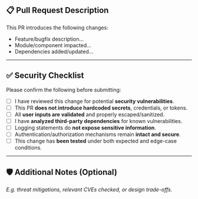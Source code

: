 ## 📋 Pull Request Description

This PR introduces the following changes:

- Feature/bugfix description...
- Module/component impacted...
- Dependencies added/updated...

---

## ✅ Security Checklist

Please confirm the following before submitting:

- [ ] I have reviewed this change for potential **security vulnerabilities**.
- [ ] This PR **does not introduce hardcoded secrets**, credentials, or tokens.
- [ ] All **user inputs are validated** and properly escaped/sanitized.
- [ ] I have **analyzed third-party dependencies** for known vulnerabilities.
- [ ] Logging statements do **not expose sensitive information**.
- [ ] Authentication/authorization mechanisms remain **intact and secure**.
- [ ] This change has **been tested** under both expected and edge-case conditions.

---

## 🛡️ Additional Notes (Optional)

_E.g. threat mitigations, relevant CVEs checked, or design trade-offs._
